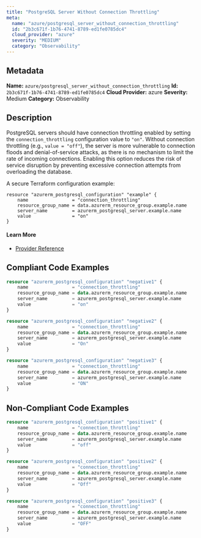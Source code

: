 ```yaml
---
title: "PostgreSQL Server Without Connection Throttling"
meta:
  name: "azure/postgresql_server_without_connection_throttling"
  id: "2b3c671f-1b76-4741-8789-ed1fe0785dc4"
  cloud_provider: "azure"
  severity: "MEDIUM"
  category: "Observability"
---
```

## Metadata
**Name:** `azure/postgresql_server_without_connection_throttling`
**Id:** `2b3c671f-1b76-4741-8789-ed1fe0785dc4`
**Cloud Provider:** azure
**Severity:** Medium
**Category:** Observability
## Description
PostgreSQL servers should have connection throttling enabled by setting the `connection_throttling` configuration value to `"on"`. Without connection throttling (e.g., `value = "off"`), the server is more vulnerable to connection floods and denial-of-service attacks, as there is no mechanism to limit the rate of incoming connections. Enabling this option reduces the risk of service disruption by preventing excessive connection attempts from overloading the database.

A secure Terraform configuration example:
  
```
resource "azurerm_postgresql_configuration" "example" {
    name                = "connection_throttling"
    resource_group_name = data.azurerm_resource_group.example.name
    server_name         = azurerm_postgresql_server.example.name
    value               = "on"
}
```

#### Learn More

 - [Provider Reference](https://registry.terraform.io/providers/hashicorp/azurerm/latest/docs/resources/postgresql_configuration)


## Compliant Code Examples
```terraform
resource "azurerm_postgresql_configuration" "negative1" {
    name                = "connection_throttling"
    resource_group_name = data.azurerm_resource_group.example.name
    server_name         = azurerm_postgresql_server.example.name
    value               = "on"
}

resource "azurerm_postgresql_configuration" "negative2" {
    name                = "connection_throttling"
    resource_group_name = data.azurerm_resource_group.example.name
    server_name         = azurerm_postgresql_server.example.name
    value               = "On"
}

resource "azurerm_postgresql_configuration" "negative3" {
    name                = "connection_throttling"
    resource_group_name = data.azurerm_resource_group.example.name
    server_name         = azurerm_postgresql_server.example.name
    value               = "ON"
}
```
## Non-Compliant Code Examples
```terraform
resource "azurerm_postgresql_configuration" "positive1" {
    name                = "connection_throttling"
    resource_group_name = data.azurerm_resource_group.example.name
    server_name         = azurerm_postgresql_server.example.name
    value               = "off"
}

resource "azurerm_postgresql_configuration" "positive2" {
    name                = "connection_throttling"
    resource_group_name = data.azurerm_resource_group.example.name
    server_name         = azurerm_postgresql_server.example.name
    value               = "Off"
}

resource "azurerm_postgresql_configuration" "positive3" {
    name                = "connection_throttling"
    resource_group_name = data.azurerm_resource_group.example.name
    server_name         = azurerm_postgresql_server.example.name
    value               = "OFF"
}
```